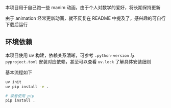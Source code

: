 本项目用于自己跑一些 manim 动画，由于个人对数学的爱好，将长期保持更新

由于 animation 经常更新动画，就不反复在 README 中提及了，感兴趣的可自行下载后运行

## 环境依赖

本项目使用 uv 构建，依赖关系清晰，可参考 `.python-version` 与 `pyproject.toml` 安装对应依赖，甚至可以查看 `uv.lock` 了解具体安装细则

基本流程如下
```sh
uv init
uv pip install -e .

# 或者使用 pip
pip install .
```
